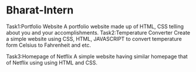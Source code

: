 # Bharat-Intern
Task1:Portfolio Website
A portfolio website made up of HTML, CSS telling about you and your accomplishments.
Task2:Temperature Converter
Create a simple website using CSS, HTML, JAVASCRIPT to convert temperature form Celsius to Fahrenheit and etc.

Task3:Homepage of Netflix
A simple website having similar homepage that of Netflix using using HTML and CSS.
